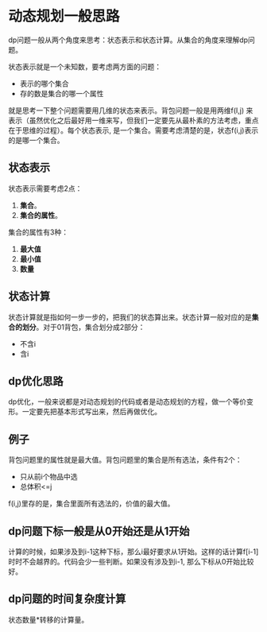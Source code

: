 # 动态规划一般思路

dp问题一般从两个角度来思考：状态表示和状态计算。从集合的角度来理解dp问题。

状态表示就是一个未知数，要考虑两方面的问题：

- 表示的哪个集合
- 存的数是集合的哪一个属性

就是思考一下整个问题需要用几维的状态来表示。背包问题一般是用两维f(I,j) 来表示（虽然优化之后最好用一维来写，但我们一定要先从最朴素的方法考虑，重点在于思维的过程）。每个状态表示, 是一个集合。需要考虑清楚的是，状态f(i,j)表示的是哪一个集合。

## 状态表示

状态表示需要考虑2点：

1. **集合**。
2. **集合的属性**。

集合的属性有3种：

1. **最大值**
2. **最小值**
3. **数量**

## 状态计算

状态计算就是指如何一步一步的，把我们的状态算出来。状态计算一般对应的是**集合的划分**。对于01背包，集合划分成2部分：

- 不含i
- 含i

## dp优化思路

dp优化，一般来说都是对动态规划的代码或者是动态规划的方程，做一个等价变形。一定要先把基本形式写出来，然后再做优化。

## 例子

背包问题里的属性就是最大值。背包问题里的集合是所有选法，条件有2个：

- 只从前i个物品中选
- 总体积<=j

f(i,j)里存的是，集合里面所有选法的，价值的最大值。

## dp问题下标一般是从0开始还是从1开始

计算的时候，如果涉及到i-1这种下标，那么i最好要求从1开始。这样的话计算f[i-1]时时不会越界的。代码会少一些判断。如果没有涉及到i-1, 那么下标从0开始比较好。

## dp问题的时间复杂度计算

状态数量*转移的计算量。
